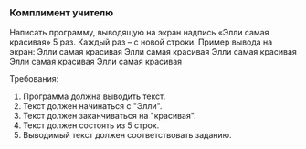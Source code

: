 
### Комплимент учителю

Написать программу, выводящую на экран надпись «Элли самая красивая» 5 раз. Каждый раз – с новой строки.
Пример вывода на экран:
Элли самая красивая
Элли самая красивая
Элли самая красивая
Элли самая красивая
Элли самая красивая


Требования:
1.	Программа должна выводить текст.
2.	Текст должен начинаться с &quot;Элли&quot;.
3.	Текст должен заканчиваться на &quot;красивая&quot;.
4.	Текст должен состоять из 5 строк.
5.	Выводимый текст должен соответствовать заданию.


